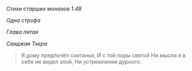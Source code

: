 *Стихи старших монахов 1\.48*

*Одна строфа*

*Глава пятая*

*Санджая Тхера*

> Я дому предпочёл скитанья,
> И с той поры святой
> Ни мысли я в себе не видел злой,
> Ни устремления дурного\.